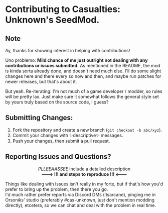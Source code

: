 # Contributing to Casualties: Unknown's SeedMod.

## Note
Ay, thanks for showing interest in helping with contributions!

Uno problemo: <b>Mild chance of me just outright not dealing with any contributions or issues submitted.</b> As mentioned in the README, the mod is kinda sorta already done, and doesn't need much else. I'll do some slight changes here and there every so now and then, and maybe run patches for newer releases, but that's about it.

But yeah. Re-iterating: I'm not much of a game developer / modder, so rules will be pretty lax. Just make sure it somewhat follows the general style set by yours truly based on the source code, I guess?

## Submitting Changes:
1. Fork the repository and create a new branch (`git checkout -b abc/xyz`).
3. Commit your changes with ✨descriptive✨ messages.
4. Push your changes, then submit a pull request.

## Reporting Issues and Questions?
<p align="center"> <i>PLLEEAASSEE</i> include a detailed description <br><b>---> !!! and steps to reproduce !!! <---</b><br> </p>
Things like dealing with Issues isn't really in my forte, but if that's how you'd prefer to bring up the problem, then there you go.<br>
I'd much rather prefer reports via Discord DMs (ltsarcane), pinging me in Orsoniks' studio (preferably #cas-unknown, just don't mention modding directly), etcetera, so we can chat and deal with the problem in real time.<br>
